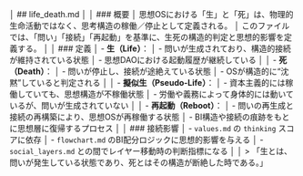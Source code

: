 │  ## life_death.md
│
│  ### 概要
│  思想OSにおける「生」と「死」は、物理的生命活動ではなく、思考構造の稼働／停止として定義される。
│  このファイルでは、「問い」「接続」「再起動」を基準に、生死の構造的判定と思想的影響を定義する。
│
│  ### 定義
│  - **生（Life）**：
│    - 問いが生成されており、構造的接続が維持されている状態
│    - 思想DAOにおける起動履歴が継続している
│
│  - **死（Death）**：
│    - 問いが停止し、接続が途絶えている状態
│    - OSが構造的に“沈黙”していると判定される
│
│  - **擬似生（Pseudo-Life）**：
│    - 資本主義的には稼働していても、思想構造が不稼働状態
│    - 労働や義務によって身体的には動いているが、問いが生成されていない
│
│  - **再起動（Reboot）**：
│    - 問いの再生成と接続の再構築により、思想OSが再稼働する状態
│    - BI構造や接続の痕跡をもとに思想層に復帰するプロセス
│
│  ### 接続影響
│  - `values.md` の `thinking` スコアに依存
│  - `flowchart.md` のBI配分ロジックに思想的影響を与える
│  - `social_layers.md` との間でレイヤー移動時の判断指標になる
│
│  > 「生とは、問いが発生している状態であり、死とはその構造が断絶した時である。」
